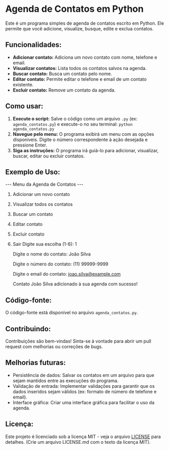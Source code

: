 # Agenda de Contatos em Python

Este é um programa simples de agenda de contatos escrito em Python. Ele permite que você adicione, visualize, busque, edite e exclua contatos.

## Funcionalidades:

* **Adicionar contato:** Adiciona um novo contato com nome, telefone e email.
* **Visualizar contatos:** Lista todos os contatos salvos na agenda.
* **Buscar contato:** Busca um contato pelo nome.
* **Editar contato:** Permite editar o telefone e email de um contato existente.
* **Excluir contato:** Remove um contato da agenda.

## Como usar:

1. **Execute o script:** Salve o código como um arquivo `.py` (ex: `agenda_contatos.py`) e execute-o no seu terminal: `python agenda_contatos.py`
2. **Navegue pelo menu:** O programa exibirá um menu com as opções disponíveis. Digite o número correspondente à ação desejada e pressione Enter.
3. **Siga as instruções:** O programa irá guiá-lo para adicionar, visualizar, buscar, editar ou excluir contatos.

## Exemplo de Uso:
--- Menu da Agenda de Contatos ---
1. Adicionar um novo contato
2. Visualizar todos os contatos
3. Buscar um contato
4. Editar contato
5. Excluir contato
6. Sair
   Digite sua escolha (1-6): 1
   
   Digite o nome do contato: João Silva
   
   Digite o número do contato: (11) 99999-9999
   
   Digite o email do contato: joao.silva@example.com
   
   Contato João Silva adicionado à sua agenda com sucesso!

## Código-fonte:

O código-fonte está disponível no arquivo `agenda_contatos.py`.


## Contribuindo:

Contribuições são bem-vindas! Sinta-se à vontade para abrir um pull request com melhorias ou correções de bugs.

## Melhorias futuras:

* Persistência de dados: Salvar os contatos em um arquivo para que sejam mantidos entre as execuções do programa.
* Validação de entrada: Implementar validações para garantir que os dados inseridos sejam válidos (ex: formato de número de telefone e email).
* Interface gráfica: Criar uma interface gráfica para facilitar o uso da agenda.

## Licença:

Este projeto é licenciado sob a licença MIT - veja o arquivo [LICENSE](LICENSE) para detalhes. (Crie um arquivo LICENSE.md com o texto da licença MIT).
